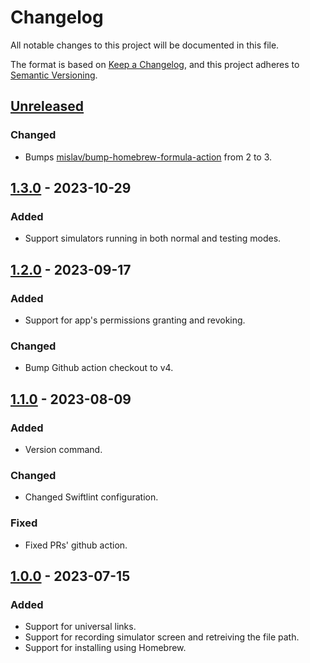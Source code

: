# Changelog

All notable changes to this project will be documented in this file.

The format is based on [Keep a Changelog](https://keepachangelog.com/en/1.0.0/),
and this project adheres to [Semantic Versioning](https://semver.org/spec/v2.0.0.html).

## [Unreleased]
### Changed
- Bumps [mislav/bump-homebrew-formula-action](https://github.com/mislav/bump-homebrew-formula-action) from 2 to 3.

## [1.3.0] - 2023-10-29
### Added
- Support simulators running in both normal and testing modes.

## [1.2.0] - 2023-09-17
### Added
- Support for app's permissions granting and revoking.

### Changed
- Bump Github action checkout to v4.

## [1.1.0] - 2023-08-09
### Added
- Version command.

### Changed
- Changed Swiftlint configuration.

### Fixed
- Fixed PRs' github action.

## [1.0.0] - 2023-07-15
### Added
- Support for universal links.
- Support for recording simulator screen and retreiving the file path.
- Support for installing using Homebrew.

[Unreleased]: https://github.com/sschizas/HTTPsimctl/compare/1.3.0...HEAD
[1.3.0]: https://github.com/sschizas/HTTPsimctl/compare/1.3.0...1.3.0
[1.2.0]: https://github.com/sschizas/HTTPsimctl/compare/1.1.0...1.2.0
[1.1.0]: https://github.com/sschizas/HTTPsimctl/compare/1.0.0...1.1.0
[1.0.0]: https://github.com/sschizas/HTTPsimctl/releases/tag/1.0.0

